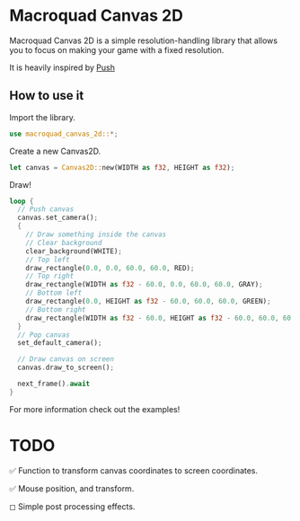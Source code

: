 # Macroquad Canvas 2D

Macroquad Canvas 2D is a simple resolution-handling library that allows you to focus on making your game with a fixed resolution.

It is heavily inspired by [Push](https://github.com/Ulydev/push)

## How to use it

Import the library.

```rust
use macroquad_canvas_2d::*;
```

Create a new Canvas2D.

```rust
let canvas = Canvas2D::new(WIDTH as f32, HEIGHT as f32);
```

Draw!

```rust
loop {
  // Push canvas
  canvas.set_camera();
  {
    // Draw something inside the canvas
    // Clear background
    clear_background(WHITE);
    // Top left
    draw_rectangle(0.0, 0.0, 60.0, 60.0, RED);
    // Top right
    draw_rectangle(WIDTH as f32 - 60.0, 0.0, 60.0, 60.0, GRAY);
    // Bottom left
    draw_rectangle(0.0, HEIGHT as f32 - 60.0, 60.0, 60.0, GREEN);
    // Bottom right
    draw_rectangle(WIDTH as f32 - 60.0, HEIGHT as f32 - 60.0, 60.0, 60.0, BLUE);
  }
  // Pop canvas
  set_default_camera();

  // Draw canvas on screen
  canvas.draw_to_screen();

  next_frame().await
}

```

For more information check out the examples!

# TODO

✅ Function to transform canvas coordinates to screen coordinates.

✅ Mouse position, and transform.

◻ Simple post processing effects.
